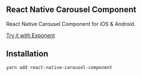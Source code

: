 ## React Native Carousel Component
React Native Carousel Component for iOS & Android.

[Try it with Exponent](https://exp.host/@jacklam718/carousel-example)

## Installation
```bash
yarn add react-native-carousel-component
```
